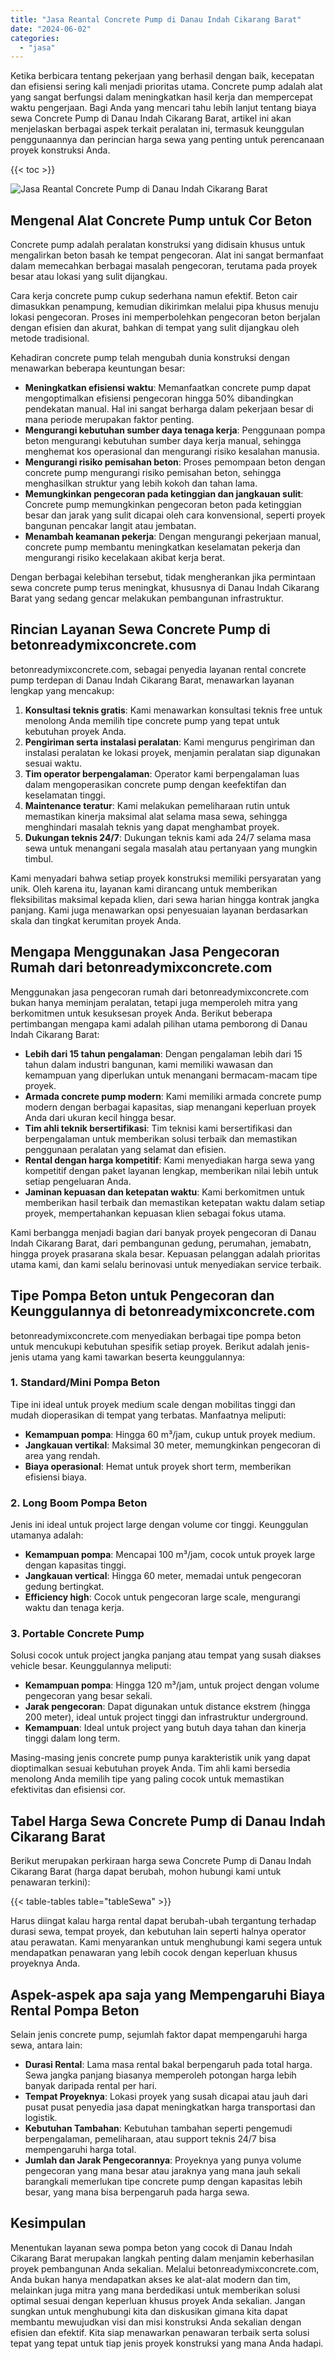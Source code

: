 ```yaml
---
title: "Jasa Reantal Concrete Pump di Danau Indah Cikarang Barat"
date: "2024-06-02"
categories: 
  - "jasa"
---
```


Ketika berbicara tentang pekerjaan yang berhasil dengan baik, kecepatan dan efisiensi sering kali menjadi prioritas utama. Concrete pump adalah alat yang sangat berfungsi dalam meningkatkan hasil kerja dan mempercepat waktu pengerjaan. Bagi Anda yang mencari tahu lebih lanjut tentang biaya sewa Concrete Pump di Danau Indah Cikarang Barat, artikel ini akan menjelaskan berbagai aspek terkait peralatan ini, termasuk keunggulan penggunaannya dan perincian harga sewa yang penting untuk perencanaan proyek konstruksi Anda.

{{< toc >}}

![Jasa Reantal Concrete Pump di Danau Indah Cikarang Barat](https://betoncor8.github.io/pump/concrete-pump%20(23).png)

## Mengenal Alat Concrete Pump untuk Cor Beton

Concrete pump adalah peralatan konstruksi yang didisain khusus untuk mengalirkan beton basah ke tempat pengecoran. Alat ini sangat bermanfaat dalam memecahkan berbagai masalah pengecoran, terutama pada proyek besar atau lokasi yang sulit dijangkau.

Cara kerja concrete pump cukup sederhana namun efektif. Beton cair dimasukkan penampung, kemudian dikirimkan melalui pipa khusus menuju lokasi pengecoran. Proses ini memperbolehkan pengecoran beton berjalan dengan efisien dan akurat, bahkan di tempat yang sulit dijangkau oleh metode tradisional.

Kehadiran concrete pump telah mengubah dunia konstruksi dengan menawarkan beberapa keuntungan besar:

- **Meningkatkan efisiensi waktu**: Memanfaatkan concrete pump dapat mengoptimalkan efisiensi pengecoran hingga 50% dibandingkan pendekatan manual. Hal ini sangat berharga dalam pekerjaan besar di mana periode merupakan faktor penting.
- **Mengurangi kebutuhan sumber daya tenaga kerja**: Penggunaan pompa beton mengurangi kebutuhan sumber daya kerja manual, sehingga menghemat kos operasional dan mengurangi risiko kesalahan manusia.
- **Mengurangi risiko pemisahan beton**: Proses pemompaan beton dengan concrete pump mengurangi risiko pemisahan beton, sehingga menghasilkan struktur yang lebih kokoh dan tahan lama.
- **Memungkinkan pengecoran pada ketinggian dan jangkauan sulit**: Concrete pump memungkinkan pengecoran beton pada ketinggian besar dan jarak yang sulit dicapai oleh cara konvensional, seperti proyek bangunan pencakar langit atau jembatan.
- **Menambah keamanan pekerja**: Dengan mengurangi pekerjaan manual, concrete pump membantu meningkatkan keselamatan pekerja dan mengurangi risiko kecelakaan akibat kerja berat.

Dengan berbagai kelebihan tersebut, tidak mengherankan jika permintaan sewa concrete pump terus meningkat, khususnya di Danau Indah Cikarang Barat yang sedang gencar melakukan pembangunan infrastruktur.

## Rincian Layanan Sewa Concrete Pump di betonreadymixconcrete.com

betonreadymixconcrete.com, sebagai penyedia layanan rental concrete pump terdepan di Danau Indah Cikarang Barat, menawarkan layanan lengkap yang mencakup:

1. **Konsultasi teknis gratis**: Kami menawarkan konsultasi teknis free untuk menolong Anda memilih tipe concrete pump yang tepat untuk kebutuhan proyek Anda.
2. **Pengiriman serta instalasi peralatan**: Kami mengurus pengiriman dan instalasi peralatan ke lokasi proyek, menjamin peralatan siap digunakan sesuai waktu.
3. **Tim operator berpengalaman**: Operator kami berpengalaman luas dalam mengoperasikan concrete pump dengan keefektifan dan keselamatan tinggi.
4. **Maintenance teratur**: Kami melakukan pemeliharaan rutin untuk memastikan kinerja maksimal alat selama masa sewa, sehingga menghindari masalah teknis yang dapat menghambat proyek.
5. **Dukungan teknis 24/7**: Dukungan teknis kami ada 24/7 selama masa sewa untuk menangani segala masalah atau pertanyaan yang mungkin timbul.

Kami menyadari bahwa setiap proyek konstruksi memiliki persyaratan yang unik. Oleh karena itu, layanan kami dirancang untuk memberikan fleksibilitas maksimal kepada klien, dari sewa harian hingga kontrak jangka panjang. Kami juga menawarkan opsi penyesuaian layanan berdasarkan skala dan tingkat kerumitan proyek Anda.

## Mengapa Menggunakan Jasa Pengecoran Rumah dari betonreadymixconcrete.com

Menggunakan jasa pengecoran rumah dari betonreadymixconcrete.com bukan hanya meminjam peralatan, tetapi juga memperoleh mitra yang berkomitmen untuk kesuksesan proyek Anda. Berikut beberapa pertimbangan mengapa kami adalah pilihan utama pemborong di Danau Indah Cikarang Barat:

- **Lebih dari 15 tahun pengalaman**: Dengan pengalaman lebih dari 15 tahun dalam industri bangunan, kami memiliki wawasan dan kemampuan yang diperlukan untuk menangani bermacam-macam tipe proyek.
- **Armada concrete pump modern**: Kami memiliki armada concrete pump modern dengan berbagai kapasitas, siap menangani keperluan proyek Anda dari ukuran kecil hingga besar.
- **Tim ahli teknik bersertifikasi**: Tim teknisi kami bersertifikasi dan berpengalaman untuk memberikan solusi terbaik dan memastikan penggunaan peralatan yang selamat dan efisien.
- **Rental dengan harga kompetitif**: Kami menyediakan harga sewa yang kompetitif dengan paket layanan lengkap, memberikan nilai lebih untuk setiap pengeluaran Anda.
- **Jaminan kepuasan dan ketepatan waktu**: Kami berkomitmen untuk memberikan hasil terbaik dan memastikan ketepatan waktu dalam setiap proyek, mempertahankan kepuasan klien sebagai fokus utama.

Kami berbangga menjadi bagian dari banyak proyek pengecoran di Danau Indah Cikarang Barat, dari pembangunan gedung, perumahan, jemabatn, hingga proyek prasarana skala besar. Kepuasan pelanggan adalah prioritas utama kami, dan kami selalu berinovasi untuk menyediakan service terbaik.

## Tipe Pompa Beton untuk Pengecoran dan Keunggulannya di betonreadymixconcrete.com

betonreadymixconcrete.com menyediakan berbagai tipe pompa beton untuk mencukupi kebutuhan spesifik setiap proyek. Berikut adalah jenis-jenis utama yang kami tawarkan beserta keunggulannya:

### 1\. Standard/Mini Pompa Beton

Tipe ini ideal untuk proyek medium scale dengan mobilitas tinggi dan mudah dioperasikan di tempat yang terbatas. Manfaatnya meliputi:

- **Kemampuan pompa**: Hingga 60 m³/jam, cukup untuk proyek medium.
- **Jangkauan vertikal**: Maksimal 30 meter, memungkinkan pengecoran di area yang rendah.
- **Biaya operasional**: Hemat untuk proyek short term, memberikan efisiensi biaya.

### 2\. Long Boom Pompa Beton

Jenis ini ideal untuk project large dengan volume cor tinggi. Keunggulan utamanya adalah:

- **Kemampuan pompa**: Mencapai 100 m³/jam, cocok untuk proyek large dengan kapasitas tinggi.
- **Jangkauan vertical**: Hingga 60 meter, memadai untuk pengecoran gedung bertingkat.
- **Efficiency high**: Cocok untuk pengecoran large scale, mengurangi waktu dan tenaga kerja.

### 3\. Portable Concrete Pump

Solusi cocok untuk project jangka panjang atau tempat yang susah diakses vehicle besar. Keunggulannya meliputi:

- **Kemampuan pompa**: Hingga 120 m³/jam, untuk project dengan volume pengecoran yang besar sekali.
- **Jarak pengecoran**: Dapat digunakan untuk distance ekstrem (hingga 200 meter), ideal untuk project tinggi dan infrastruktur underground.
- **Kemampuan**: Ideal untuk project yang butuh daya tahan dan kinerja tinggi dalam long term.

Masing-masing jenis concrete pump punya karakteristik unik yang dapat dioptimalkan sesuai kebutuhan proyek Anda. Tim ahli kami bersedia menolong Anda memilih tipe yang paling cocok untuk memastikan efektivitas dan efisiensi cor.

## Tabel Harga Sewa Concrete Pump di Danau Indah Cikarang Barat

Berikut merupakan perkiraan harga sewa Concrete Pump di Danau Indah Cikarang Barat (harga dapat berubah, mohon hubungi kami untuk penawaran terkini):

{{< table-tables table="tableSewa" >}}

Harus diingat kalau harga rental dapat berubah-ubah tergantung terhadap durasi sewa, tempat proyek, dan kebutuhan lain seperti halnya operator atau perawatan. Kami menyarankan untuk menghubungi kami segera untuk mendapatkan penawaran yang lebih cocok dengan keperluan khusus proyeknya Anda.

## Aspek-aspek apa saja yang Mempengaruhi Biaya Rental Pompa Beton

Selain jenis concrete pump, sejumlah faktor dapat mempengaruhi harga sewa, antara lain:

- **Durasi Rental**: Lama masa rental bakal berpengaruh pada total harga. Sewa jangka panjang biasanya memperoleh potongan harga lebih banyak daripada rental per hari.
- **Tempat Proyeknya**: Lokasi proyek yang susah dicapai atau jauh dari pusat pusat penyedia jasa dapat meningkatkan harga transportasi dan logistik.
- **Kebutuhan Tambahan**: Kebutuhan tambahan seperti pengemudi berpengalaman, pemeliharaan, atau support teknis 24/7 bisa mempengaruhi harga total.
- **Jumlah dan Jarak Pengecorannya**: Proyeknya yang punya volume pengecoran yang mana besar atau jaraknya yang mana jauh sekali barangkali memerlukan tipe concrete pump dengan kapasitas lebih besar, yang mana bisa berpengaruh pada harga sewa.

## Kesimpulan

Menentukan layanan sewa pompa beton yang cocok di Danau Indah Cikarang Barat merupakan langkah penting dalam menjamin keberhasilan proyek pembangunan Anda sekalian. Melalui betonreadymixconcrete.com, Anda bukan hanya mendapatkan akses ke alat-alat modern dan tim, melainkan juga mitra yang mana berdedikasi untuk memberikan solusi optimal sesuai dengan keperluan khusus proyek Anda sekalian. Jangan sungkan untuk menghubungi kita dan diskusikan gimana kita dapat membantu mewujudkan visi dan misi konstruksi Anda sekalian dengan efisien dan efektif. Kita siap menawarkan penawaran terbaik serta solusi tepat yang tepat untuk tiap jenis proyek konstruksi yang mana Anda hadapi.
